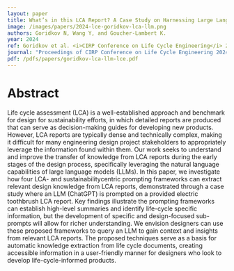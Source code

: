 ```yaml
---
layout: paper
title: What’s in this LCA Report? A Case Study on Harnessing Large Language Models to Support Designers in Understanding Life Cycle Reports
image: /images/papers/2024-lce-goridkov-lca-llm.png
authors: Goridkov N, Wang Y, and Goucher-Lambert K.
year: 2024
ref: Goridkov et al. <i>CIRP Conference on Life Cycle Engineering</i> 2024
journal: "Proceedings of CIRP Conference on Life Cycle Engineering 2024."
pdf: /pdfs/papers/goridkov-lca-llm-lce.pdf
---
```



# Abstract
Life cycle assessment (LCA) is a well-established approach and benchmark for design for sustainability efforts, in which detailed reports are
produced that can serve as decision-making guides for developing new products. However, LCA reports are typically dense and technically
complex, making it difficult for many engineering design project stakeholders to appropriately leverage the information found within them. Our
work seeks to understand and improve the transfer of knowledge from LCA reports during the early stages of the design process, specifically
leveraging the natural language capabilities of large language models (LLMs). In this paper, we investigate how four LCA- and sustainabilitycentric
prompting frameworks can extract relevant design knowledge from LCA reports, demonstrated through a case study where an LLM
(ChatGPT) is prompted on a provided electric toothbrush LCA report. Key findings illustrate the prompting frameworks can establish high-level
summaries and identify life-cycle specific information, but the development of specific and design-focused sub-prompts will allow for richer
understanding. We envision designers can use these proposed frameworks to query an LLM to gain context and insights from relevant LCA
reports. The proposed techniques serve as a basis for automatic knowledge extraction from life cycle documents, creating accessible information
in a user-friendly manner for designers who look to develop life-cycle-informed products.
